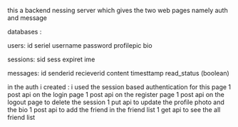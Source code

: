 this a backend nessing server which gives the two web pages namely auth and message

databases :

users:
id seriel
username
password
profilepic
bio

sessions:
sid
sess
expiret ime

messages:
id
senderid
recieverid
content
timesttamp
read_status (boolean)



in the auth i created :
i used the session based authentication for this page
1 post api on the login page
1 post api on the register page
1 post api on the logout page to delete the session
1 put api to update the profile photo and the bio
1 post api to add the friend in the friend list
1 get api to see the all friend list

